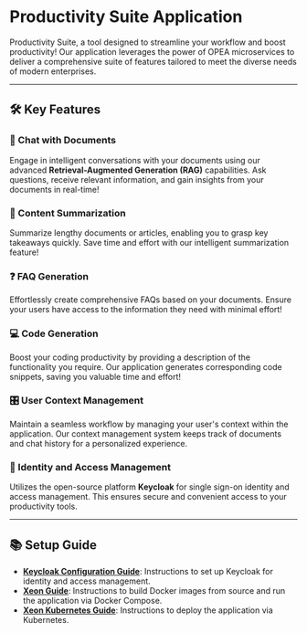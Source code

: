 # Productivity Suite Application

Productivity Suite, a tool designed to streamline your workflow and boost productivity! Our application leverages the power of OPEA microservices to deliver a comprehensive suite of features tailored to meet the diverse needs of modern enterprises.

---

## 🛠️ Key Features

### 💬 Chat with Documents

Engage in intelligent conversations with your documents using our advanced **Retrieval-Augmented Generation (RAG)** capabilities. Ask questions, receive relevant information, and gain insights from your documents in real-time!

### 📄 Content Summarization

Summarize lengthy documents or articles, enabling you to grasp key takeaways quickly. Save time and effort with our intelligent summarization feature!

### ❓ FAQ Generation

Effortlessly create comprehensive FAQs based on your documents. Ensure your users have access to the information they need with minimal effort!

### 💻 Code Generation

Boost your coding productivity by providing a description of the functionality you require. Our application generates corresponding code snippets, saving you valuable time and effort!

### 🎛️ User Context Management

Maintain a seamless workflow by managing your user's context within the application. Our context management system keeps track of documents and chat history for a personalized experience.

### 🔐 Identity and Access Management

Utilizes the open-source platform **Keycloak** for single sign-on identity and access management. This ensures secure and convenient access to your productivity tools.

---

## 📚 Setup Guide

- **[Keycloak Configuration Guide](./docker_compose/intel/cpu/xeon/keycloak_setup_guide.md)**: Instructions to set up Keycloak for identity and access management.
- **[Xeon Guide](./docker_compose/intel/cpu/xeon/README.md)**: Instructions to build Docker images from source and run the application via Docker Compose.
- **[Xeon Kubernetes Guide](./kubernetes/intel/README.md)**: Instructions to deploy the application via Kubernetes.
